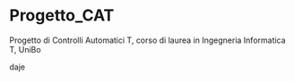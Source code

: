 # Progetto_CAT
Progetto di Controlli Automatici T, corso di laurea in Ingegneria Informatica T, UniBo















































































































































































































daje
